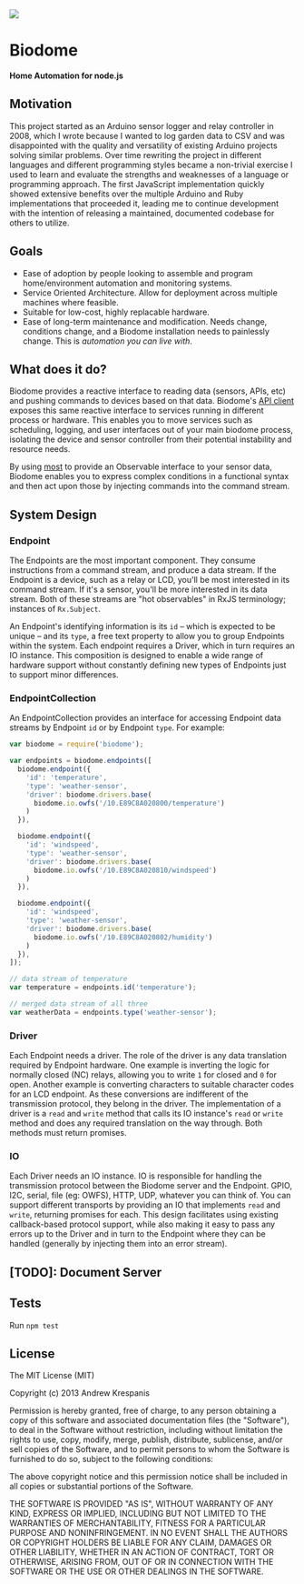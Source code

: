 <img src="https://github.com/andrewk/node-biodome/raw/master/assets/logo-web.png">

# Biodome

**Home Automation for node.js**


## Motivation
This project started as an Arduino sensor logger and relay controller in 2008, which I wrote because I wanted to log garden data to CSV and was disappointed with the quality and versatility of existing Arduino projects solving similar problems. Over time rewriting the project in different languages and different programming styles became a non-trivial exercise I used to learn and evaluate the strengths and weaknesses of a language or programming approach. The first JavaScript implementation quickly showed extensive benefits over the multiple Arduino and Ruby implementations that proceeded it, leading me to continue development with the intention of releasing a maintained, documented codebase for others to utilize.

## Goals
  * Ease of adoption by people looking to assemble and program home/environment automation and monitoring systems.
  * Service Oriented Architecture. Allow for deployment across multiple machines where feasible.
  * Suitable for low-cost, highly replacable hardware.
  * Ease of long-term maintenance and modification. Needs change, conditions change, and a Biodome installation needs to painlessly change. This is *automation you can live with*.


## What does it do?

Biodome provides a reactive interface to reading data (sensors, APIs, etc) and pushing commands to devices based on that data. Biodome's [API client](https://github.com/andrewk/biodome-client) exposes this same reactive interface to services running in different process or hardware. This enables you to move services such as scheduling, logging, and user interfaces out of your main biodome process, isolating the device and sensor controller from their potential instability and resource needs.

By using [most](https://github.com/cujojs/most) to provide an Observable interface to your sensor data, Biodome enables you to express complex conditions in a functional syntax and then act upon those by injecting commands into the command stream.

## System Design

### Endpoint

The Endpoints are the most important component. They consume instructions from a command stream, and produce a data stream. If the Endpoint is a device, such as a relay or LCD, you'll be most interested in its command stream. If it's a sensor, you'll be more interested in its data stream. Both of these streams are "hot observables" in RxJS terminology; instances of `Rx.Subject`.

An Endpoint's identifying information is its `id` – which is expected to be unique – and its `type`, a free text property to allow you to group Endpoints within the system. Each endpoint requires a Driver, which in turn requires an IO instance. This composition is designed to enable a wide range of hardware support without constantly defining new types of Endpoints just to support minor differences.

### EndpointCollection

An EndpointCollection provides an interface for accessing Endpoint data streams by Endpoint `id` or by Endpoint `type`. For example:

```javascript
var biodome = require('biodome');

var endpoints = biodome.endpoints([
  biodome.endpoint({
    'id': 'temperature',
    'type': 'weather-sensor',
    'driver': biodome.drivers.base(
      biodome.io.owfs('/10.E89C8A020800/temperature')
    )
  }),

  biodome.endpoint({
    'id': 'windspeed',
    'type': 'weather-sensor',
    'driver': biodome.drivers.base(
      biodome.io.owfs('/10.E89C8A020810/windspeed')
    )
  }),

  biodome.endpoint({
    'id': 'windspeed',
    'type': 'weather-sensor',
    'driver': biodome.drivers.base(
      biodome.io.owfs('/10.E89C8A020802/humidity')
    )
  }),
]);

// data stream of temperature
var temperature = endpoints.id('temperature');

// merged data stream of all three
var weatherData = endpoints.type('weather-sensor');
```

### Driver

Each Endpoint needs a driver. The role of the driver is any data translation required by Endpoint hardware. One example is inverting the logic for normally closed (NC) relays, allowing you to write `1` for closed and `0` for open. Another example is converting characters to suitable character codes for an LCD endpoint. As these conversions are indifferent of the transmission protocol, they belong in the driver. The implementation of a driver is a `read` and `write` method that calls its IO instance's `read` or `write` method and does any required translation on the way through. Both methods must return promises.

### IO

Each Driver needs an IO instance. IO is responsible for handling the transmission protocol between the Biodome server and the Endpoint. GPIO, I2C, serial, file (eg: OWFS), HTTP, UDP, whatever you can think of. You can support different transports by providing an IO that implements `read` and `write`, returning promises for each. This design facilitates using existing callback-based protocol support, while also making it easy to pass any errors up to the Driver and in turn to the Endpoint where they can be handled (generally by injecting them into an error stream).

## [TODO]: Document Server

## Tests
Run `npm test`

## License

The MIT License (MIT)

Copyright (c) 2013 Andrew Krespanis

Permission is hereby granted, free of charge, to any person obtaining a copy
of this software and associated documentation files (the "Software"), to deal
in the Software without restriction, including without limitation the rights
to use, copy, modify, merge, publish, distribute, sublicense, and/or sell
copies of the Software, and to permit persons to whom the Software is
furnished to do so, subject to the following conditions:

The above copyright notice and this permission notice shall be included in
all copies or substantial portions of the Software.

THE SOFTWARE IS PROVIDED "AS IS", WITHOUT WARRANTY OF ANY KIND, EXPRESS OR
IMPLIED, INCLUDING BUT NOT LIMITED TO THE WARRANTIES OF MERCHANTABILITY,
FITNESS FOR A PARTICULAR PURPOSE AND NONINFRINGEMENT. IN NO EVENT SHALL THE
AUTHORS OR COPYRIGHT HOLDERS BE LIABLE FOR ANY CLAIM, DAMAGES OR OTHER
LIABILITY, WHETHER IN AN ACTION OF CONTRACT, TORT OR OTHERWISE, ARISING FROM,
OUT OF OR IN CONNECTION WITH THE SOFTWARE OR THE USE OR OTHER DEALINGS IN
THE SOFTWARE.
